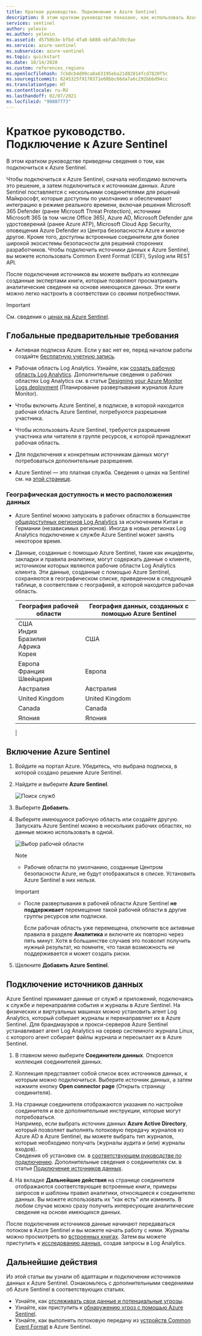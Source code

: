 ```yaml
---
title: Краткое руководство. Подключение к Azure Sentinel
description: В этом кратком руководстве показано, как использовать Azure Sentinel, сначала включив Sentinel, а затем подключившись к источникам данных.
services: sentinel
author: yelevin
ms.author: yelevin
ms.assetid: d5750b3e-bfbd-4fa0-b888-ebfab7d9c9ae
ms.service: azure-sentinel
ms.subservice: azure-sentinel
ms.topic: quickstart
ms.date: 10/14/2020
ms.custom: references_regions
ms.openlocfilehash: 7cb8cb4d99ca8a63195eba21d82814fcd7820f5c
ms.sourcegitcommit: 8245325f9170371e08bbc66da7a6c292bbbd94cc
ms.translationtype: HT
ms.contentlocale: ru-RU
ms.lasthandoff: 02/07/2021
ms.locfileid: "99807773"
---
```

# <a name="quickstart-on-board-azure-sentinel"></a>Краткое руководство. Подключение к Azure Sentinel

В этом кратком руководстве приведены сведения о том, как подключиться к Azure Sentinel. 

Чтобы подключиться к Azure Sentinel, сначала необходимо включить это решение, а затем подключиться к источникам данных. Azure Sentinel поставляется с несколькими соединителями для решений Майкрософт, которые доступны по умолчанию и обеспечивают интеграцию в режиме реального времени, включая решения Microsoft 365 Defender (ранее Microsoft Threat Protection), источники Microsoft 365 (в том числе Office 365), Azure AD, Microsoft Defender для удостоверений (ранее Azure ATP), Microsoft Cloud App Security, оповещения Azure Defender из Центра безопасности Azure и многое другое. Кроме того, доступны встроенные соединители для более широкой экосистемы безопасности для решений сторонних разработчиков. Чтобы подключить источники данных к Azure Sentinel, вы можете использовать Common Event Format (CEF), Syslog или REST API. 

После подключения источников вы можете выбрать из коллекции созданные экспертами книги, которые позволяют просматривать аналитические сведения на основе имеющихся данных. Эти книги можно легко настроить в соответствии со своими потребностями.

>[!IMPORTANT] 
> См. сведения о [ценах на Azure Sentinel](https://azure.microsoft.com/pricing/details/azure-sentinel/).

## <a name="global-prerequisites"></a>Глобальные предварительные требования

- Активная подписка Azure. Если у вас нет ее, перед началом работы создайте [бесплатную учетную запись](https://azure.microsoft.com/free/?WT.mc_id=A261C142F).

- Рабочая область Log Analytics. Узнайте, как [создать рабочую область Log Analytics](../azure-monitor/learn/quick-create-workspace.md). Дополнительные сведения о рабочих областях Log Analytics см. в статье [Designing your Azure Monitor Logs deployment](../azure-monitor/platform/design-logs-deployment.md) (Планирование развертывания журналов Azure Monitor).

- Чтобы включить Azure Sentinel, в подписке, в которой находится рабочая область Azure Sentinel, потребуются разрешения участника. 
- Чтобы использовать Azure Sentinel, требуются разрешения участника или читателя в группе ресурсов, к которой принадлежит рабочая область.
- Для подключения к конкретным источникам данных могут потребоваться дополнительные разрешения.
- Azure Sentinel — это платная служба. Сведения о ценах на Sentinel см. на [этой странице](https://go.microsoft.com/fwlink/?linkid=2104058).

### <a name="geographical-availability-and-data-residency"></a>Географическая доступность и место расположения данных

- Azure Sentinel можно запускать в рабочих областях в большинстве [общедоступных регионов Log Analytics](https://azure.microsoft.com/global-infrastructure/services/?products=monitor) за исключением Китая и Германии (независимых регионов). Иногда в новых регионах Log Analytics подключение к службе Azure Sentinel может занять некоторое время. 

- Данные, созданные с помощью Azure Sentinel, такие как инциденты, закладки и правила аналитики, могут содержать данные о клиенте, источником которых являются рабочие области Log Analytics клиента. Эти данные, созданные с помощью Azure Sentinel, сохраняются в географическом списке, приведенном в следующей таблице, в соответствии с географией, в которой находится рабочая область.

    | География рабочей области | География данных, созданных с помощью Azure Sentinel |
    | --- | --- |
    | США<br>Индия<br>Бразилия<br>Африка<br>Корея | США |
    | Европа<br>Франция<br>Швейцария | Европа |
    | Австралия | Австралия |
    | United Kingdom | United Kingdom |
    | Canada | Canada |
    | Япония | Япония |
    |

## <a name="enable-azure-sentinel"></a>Включение Azure Sentinel <a name="enable"></a>

1. Войдите на портал Azure. Убедитесь, что выбрана подписка, в которой создано решение Azure Sentinel.

1. Найдите и выберите **Azure Sentinel**.

   ![Поиск служб](./media/quickstart-onboard/search-product.png)

1. Выберите **Добавить**.

1. Выберите имеющуюся рабочую область или создайте другую. Запускать Azure Sentinel можно в нескольких рабочих областях, но данные можно использовать в одной.

   ![Выбор рабочей области](./media/quickstart-onboard/choose-workspace.png)

   >[!NOTE] 
   > - Рабочие области по умолчанию, созданные Центром безопасности Azure, не будут отображаться в списке. Установить Azure Sentinel в них нельзя.
   >

   >[!IMPORTANT]
   >
   > - После развертывания в рабочей области Azure Sentinel **не поддерживает** перемещение такой рабочей области в другие группы ресурсов или подписки. 
   >
   >   Если рабочая область уже перемещена, отключите все активные правила в разделе **Аналитика** и включите их повторно через пять минут. Хотя в большинстве случаев это позволит получить нужный результат, но помните, что такая возможность не поддерживается и может создать риски.

1. Щелкните **Добавить Azure Sentinel**.

## <a name="connect-data-sources"></a>Подключение источников данных

Azure Sentinel принимает данные от служб и приложений, подключаясь к службе и перенаправляя события и журналы в Azure Sentinel. На физических и виртуальных машинах можно установить агент Log Analytics, который собирает журналы и перенаправляет их в Azure Sentinel. Для брандмауэров и прокси-серверов Azure Sentinel устанавливает агент Log Analytics на сервер системного журнала Linux, с которого агент собирает файлы журнала и пересылает их в Azure Sentinel. 
 
1. В главном меню выберите **Соединители данных**. Откроется коллекция соединителей данных.

1. Коллекция представляет собой список всех источников данных, к которым можно подключиться. Выберите источник данных, а затем нажмите кнопку **Open connector page** (Открыть страницу соединителя).

1. На странице соединителя отображаются указания по настройке соединителя и все дополнительные инструкции, которые могут потребоваться.<br>
Например, если выбрать источник данных **Azure Active Directory**, который позволяет выполнять потоковую передачу журналов из Azure AD в Azure Sentinel, вы можете выбрать тип журналов, которые необходимо получать (журналы аудита и (или) журналы входов). <br> Сведения об установке см. в [соответствующем руководстве по подключению](connect-data-sources.md). Дополнительные сведения о соединителях см. в статье [Подключение источников данных](connect-data-sources.md).

1. На вкладке **Дальнейшие действия** на странице соединителя отображаются соответствующие встроенные книги, примеры запросов и шаблоны правил аналитики, относящиеся к соединителю данных. Вы можете использовать их "как есть" или изменить. В любом случае можно сразу получить интересующие аналитические сведения на основе имеющихся данных. <br>

После подключения источников данные начинают передаваться потоком в Azure Sentinel и вы можете начать работу с ними. Журналы можно просмотреть во [встроенных книгах](quickstart-get-visibility.md). Затем вы можете приступить к [исследованию данных](tutorial-investigate-cases.md), создав запросы в Log Analytics.

## <a name="next-steps"></a>Дальнейшие действия
Из этой статьи вы узнали об адаптации и подключении источников данных к Azure Sentinel. Ознакомьтесь с дополнительными сведениями об Azure Sentinel в соответствующих статьях.
- Узнайте, как [отслеживать свои данные и потенциальные угрозы](quickstart-get-visibility.md).
- Узнайте, как приступить к [обнаружению угроз с помощью Azure Sentinel](tutorial-detect-threats-built-in.md).
- Узнайте, как выполнять потоковую передачу из [устройств Common Event Format](connect-common-event-format.md) в Azure Sentinel.
